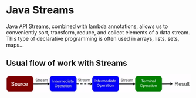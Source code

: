 # Java Streams

Java API Streams, combined with lambda annotations, allows us to 
conveniently sort, transform, reduce, and collect elements of a data stream.
This type of declarative programming is often used
in arrays, lists, sets, maps...

## Usual flow of work with Streams

![img.png](src/resources/flowOfWork.png)
